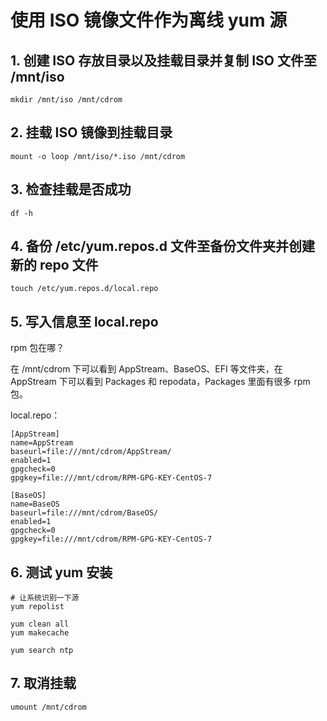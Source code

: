 # 使用 ISO 镜像文件作为离线 yum 源

## 1. 创建 ISO 存放目录以及挂载目录并复制 ISO 文件至 /mnt/iso

`mkdir /mnt/iso /mnt/cdrom`

## 2. 挂载 ISO 镜像到挂载目录

`mount -o loop /mnt/iso/*.iso /mnt/cdrom`

## 3. 检查挂载是否成功

`df -h`

## 4. 备份 /etc/yum.repos.d 文件至备份文件夹并创建新的 repo 文件

`touch /etc/yum.repos.d/local.repo`

## 5. 写入信息至 local.repo

rpm 包在哪？

在 /mnt/cdrom 下可以看到 AppStream、BaseOS、EFI 等文件夹，在 AppStream 下可以看到 Packages 和 repodata，Packages 里面有很多 rpm 包。

local.repo：

```shell
[AppStream]
name=AppStream
baseurl=file:///mnt/cdrom/AppStream/
enabled=1
gpgcheck=0
gpgkey=file:///mnt/cdrom/RPM-GPG-KEY-CentOS-7

[BaseOS]
name=BaseOS
baseurl=file:///mnt/cdrom/BaseOS/
enabled=1
gpgcheck=0
gpgkey=file:///mnt/cdrom/RPM-GPG-KEY-CentOS-7

```

## 6. 测试 yum 安装

```shell
# 让系统识别一下源
yum repolist

yum clean all
yum makecache

yum search ntp
```

## 7. 取消挂载

`umount /mnt/cdrom`
